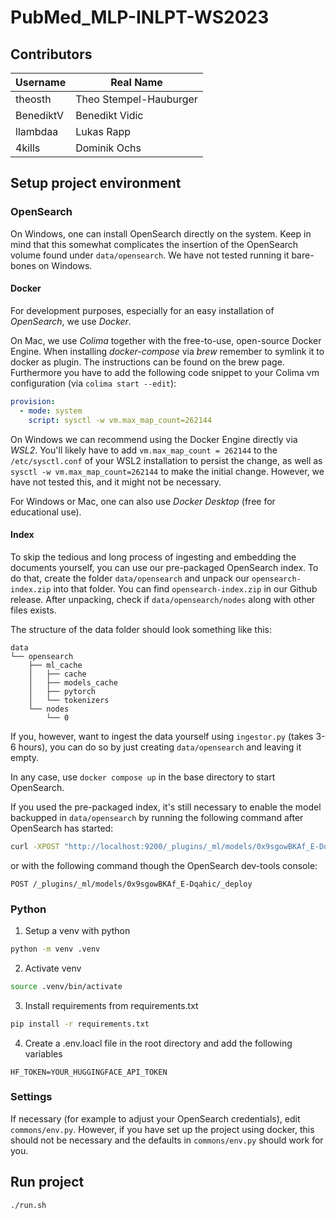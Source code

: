 # PubMed_MLP-INLPT-WS2023

## Contributors

| **Username**      | **Real Name**      |
|---------------|----------------|
|  theosth       | Theo Stempel-Hauburger       |
|BenediktV | Benedikt Vidic |
|llambdaa | Lukas Rapp |
|4kills | Dominik Ochs |

## Setup project environment

### OpenSearch

On Windows, one can install OpenSearch directly on the system. Keep in mind that this somewhat complicates the insertion of 
the OpenSearch volume found under `data/opensearch`. We have not tested running it bare-bones on Windows.

#### Docker

For development purposes, especially for an easy installation of *OpenSearch*, we use *Docker*. 

On Mac, we use *Colima* together with the free-to-use, open-source Docker Engine. When installing *docker-compose* via *brew* remember to symlink it to docker as plugin. The instructions can be found on the brew page.
Furthermore you have to add the following code snippet to your Colima vm configuration (via `colima start --edit`): 
```yaml
provision:
  - mode: system
    script: sysctl -w vm.max_map_count=262144
```  

On Windows we can recommend using the Docker Engine directly via *WSL2*. You'll likely have to 
add `vm.max_map_count = 262144` to the `/etc/sysctl.conf` of your WSL2 installation to persist the change, 
as well as `sysctl -w vm.max_map_count=262144` to make the initial change. However, we have not tested this, and it might not be necessary.

For Windows or Mac, one can also use *Docker Desktop* (free for educational use). 

#### Index

To skip the tedious and long process of ingesting and embedding the documents yourself, you can use our pre-packaged OpenSearch index.
To do that, create the folder `data/opensearch` and unpack our `opensearch-index.zip` into that folder. You can find `opensearch-index.zip`
in our Github release. After unpacking, check if `data/opensearch/nodes` along with other files exists. 

The structure of the data folder should look something like this:
```
data
└── opensearch
    ├── ml_cache
    │   ├── cache
    │   ├── models_cache
    │   ├── pytorch
    │   └── tokenizers
    └── nodes
        └── 0
```

If you, however, want to ingest the data yourself using `ingestor.py` (takes 3-6 hours), you can do so by just creating `data/opensearch`
and leaving it empty.

In any case, use  `docker compose up` in the base directory to start OpenSearch. 

If you used the pre-packaged index, it's still necessary to enable the model backupped in `data/opensearch` by running the following command after OpenSearch has started:
```bash
curl -XPOST "http://localhost:9200/_plugins/_ml/models/0x9sgowBKAf_E-Dqahic/_deploy"
```
or with the following command though the OpenSearch dev-tools console:
```
POST /_plugins/_ml/models/0x9sgowBKAf_E-Dqahic/_deploy
```

### Python

1. Setup a venv with python
```bash
python -m venv .venv
```

2. Activate venv
```bash
source .venv/bin/activate
```

3. Install requirements from requirements.txt
```bash
pip install -r requirements.txt
```

4. Create a .env.loacl file in the root directory and add the following variables
```env
HF_TOKEN=YOUR_HUGGINGFACE_API_TOKEN
```

### Settings

If necessary (for example to adjust your OpenSearch credentials), edit `commons/env.py`. However, if you have set up the project using docker,
this should not be necessary and the defaults in `commons/env.py` should work for you. 

## Run project
```bash
./run.sh
```
